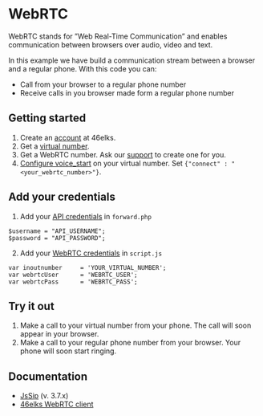 # WebRTC

WebRTC stands for ”Web Real-Time Communication” and enables communication between browsers over audio, video and text.

In this example we have build a communication stream between a browser and a regular phone. With this code you can:

- Call from your browser to a regular phone number
- Receive calls in you browser made form a regular phone number

## Getting started
1. Create an [account](https://46elks.com/register) at 46elks.
2. Get a [virtual number](https://46elks.com/guides/get-virtual-number).
3. Get a WebRTC number. Ask our [support](https://46elks.com/support) to create one for you.
4. [Configure voice_start](https://46elks.com/guides/configure-voice-start) on your virtual number. Set `{"connect" : "<your_webrtc_number>"}`.

## Add your credentials

1. Add your [API credentials](https://46elks.com/account) in `forward.php`
```
$username = "API_USERNAME";
$password = "API_PASSWORD";
```

2. Add your [WebRTC credentials](https://46elks.com/guides/find-webrtc-credentials) in `script.js`
```
var inoutnumber  	= 'YOUR_VIRTUAL_NUMBER';
var webrtcUser 		= 'WEBRTC_USER';
var webrtcPass 		= 'WEBRTC_PASS'; 
```


## Try it out

1. Make a call to your virtual number from your phone. The call will soon appear in your browser.
2. Make a call to your regular phone number from your browser. Your phone will soon start ringing.

## Documentation
- [JsSip](https://jssip.net/documentation/3.7.x/getting_started/) (v. 3.7.x)
- [46elks WebRTC client](https://46elks.se/docs/webrtc-client-connect) 